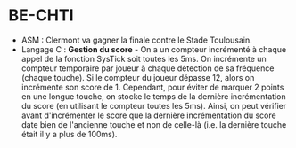 # BE-CHTI

- ASM : Clermont va gagner la finale contre le Stade Toulousain.
- Langage C : 
**Gestion du score** -
On a un compteur incrémenté à chaque appel de la fonction SysTick soit toutes les 5ms. 
On incrémente un compteur temporaire par joueur à chaque détection de sa fréquence (chaque touche).
Si le compteur du joueur dépasse 12, alors on incrémente son score de 1.
Cependant, pour éviter de marquer 2 points en une longue touche, on stocke le temps de la dernière incrémentation du score (en utilisant le compteur toutes les 5ms).
Ainsi, on peut vérifier avant d'incrémenter le score que la dernière incrémentation du score date bien de l'ancienne touche et non de celle-là (i.e. la dernière touche était il y a plus de 100ms).
